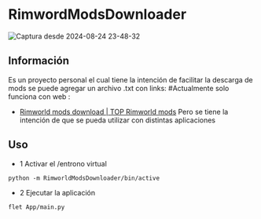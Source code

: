 # RimwordModsDownloader
![Captura desde 2024-08-24 23-48-32](https://github.com/user-attachments/assets/5292161d-a66a-4221-89fe-a3daf86c5661)
## Información
Es un proyecto personal el cual tiene la intención de facilitar la descarga de mods se puede agregar un archivo .txt con links: 
#Actualmente  solo funciona con web : 
- [Rimworld mods download | TOP Rimworld mods](https://top-mods.com/mods/rimworld)
Pero se tiene la intención de que se pueda utilizar con distintas aplicaciones 
## Uso 
- 1 Activar el /entrono virtual 
~~~shell
python -m RimworldModsDownloader/bin/active 
~~~
- 2 Ejecutar la aplicación 
~~~Shell
flet App/main.py 
~~~
